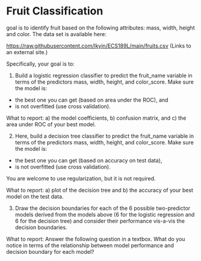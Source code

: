 # Fruit Classification 
goal is to identify fruit based on the following attributes: mass, width, height and color. The data set is available here:

https://raw.githubusercontent.com/lkyin/ECS189L/main/fruits.csv (Links to an external site.)

Specifically, your goal is to:

1. Build a logistic regression classifier to predict the fruit_name variable in terms of the predictors mass, width, height, and color_score. Make sure the model is:
- the best one you can get (based on area under the ROC), and
- is not overfitted (use cross validation).

What to report: a) the model coefficients, b) confusion matrix, and c) the area under ROC of your best model.

2. Here, build a decision tree classifier to predict the fruit_name variable in terms of the predictors mass, width, height, and color_score. Make sure the model is:
- the best one you can get (based on accuracy on test data),
- is not overfitted (use cross validation).

You are welcome to use regularization, but it is not required.

What to report: a) plot of the decision tree and b) the accuracy of your best model on the test data.

3. Draw the decision boundaries for each of the 6 possible two-predictor models derived from the models above (6 for the logistic regression and 6 for the decision tree) and consider their performance vis-a-vis the decision boundaries.

What to report: Answer the following question in a textbox. What do you notice in terms of the relationship between model performance and decision boundary for each model?  
